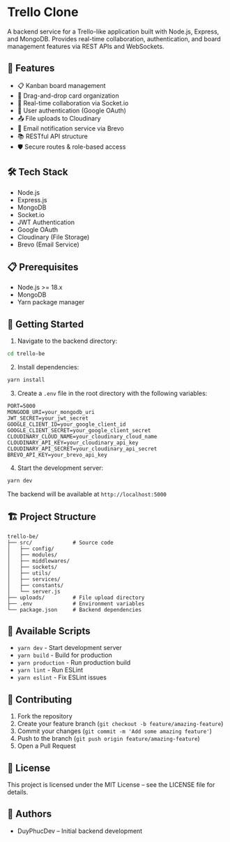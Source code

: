 # Trello Clone

A backend service for a Trello-like application built with Node.js, Express, and MongoDB. Provides real-time collaboration, authentication, and board management features via REST APIs and WebSockets.

## 🚀 Features

- 📋 Kanban board management
- 🎯 Drag-and-drop card organization
- 👥 Real-time collaboration via Socket.io
- 🔐 User authentication (Google OAuth)
- 📤 File uploads to Cloudinary
- 📩 Email notification service via Brevo
- 📚 RESTful API structure
- 🛡 Secure routes & role-based access

## 🛠️ Tech Stack

- Node.js
- Express.js
- MongoDB
- Socket.io
- JWT Authentication
- Google OAuth
- Cloudinary (File Storage)
- Brevo (Email Service)

## 📋 Prerequisites

- Node.js >= 18.x
- MongoDB
- Yarn package manager

## 🚀 Getting Started

1. Navigate to the backend directory:
```bash
cd trello-be
```

2. Install dependencies:
```bash
yarn install
```

3. Create a `.env` file in the root directory with the following variables:
```env
PORT=5000
MONGODB_URI=your_mongodb_uri
JWT_SECRET=your_jwt_secret
GOOGLE_CLIENT_ID=your_google_client_id
GOOGLE_CLIENT_SECRET=your_google_client_secret
CLOUDINARY_CLOUD_NAME=your_cloudinary_cloud_name
CLOUDINARY_API_KEY=your_cloudinary_api_key
CLOUDINARY_API_SECRET=your_cloudinary_api_secret
BREVO_API_KEY=your_brevo_api_key
```

4. Start the development server:
```bash
yarn dev
```

The backend will be available at `http://localhost:5000`

## 🏗️ Project Structure

```
trello-be/
├── src/             # Source code
│   ├── config/          
│   ├── modules/         
│   ├── middlewares/     
│   ├── sockets/         
│   ├── utils/           
│   ├── services/       
│   ├── constants/       
│   └── server.js
├── uploads/         # File upload directory
├── .env             # Environment variables
└── package.json     # Backend dependencies
```

## 🔧 Available Scripts

- `yarn dev` - Start development server
- `yarn build` - Build for production
- `yarn production` - Run production build
- `yarn lint` - Run ESLint
- `yarn eslint` - Fix ESLint issues

## 🤝 Contributing

1. Fork the repository
2. Create your feature branch (`git checkout -b feature/amazing-feature`)
3. Commit your changes (`git commit -m 'Add some amazing feature'`)
4. Push to the branch (`git push origin feature/amazing-feature`)
5. Open a Pull Request

## 📝 License

This project is licensed under the MIT License – see the LICENSE file for details.

## 👥 Authors

- DuyPhucDev – Initial backend development
